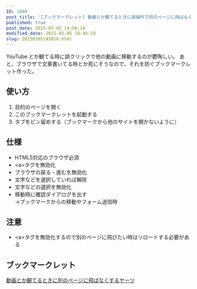 ```yaml
---
ID: 1880
post_title: '[ブックマークレット] 動画とか観てるときに誤操作で別のページに飛ばなくする'
published: true
post_date: 2015-03-05 14:56:16
modified_date: 2015-03-05 18:48:19
slug: 20150305145616.html
---
```

YouTube とか観てる時に誤クリックで他の動画に移動するのが鬱陶しい。
あと、ブラウザで文章書いてる時とか死にそうなので、それを防ぐブックマークレット作った。
<!--more-->
<h2>使い方</h2>
<ol>
  <li>目的のページを開く
  <li>このブックマークレットを起動する
  <li>タブをピン留めする（ブックマークから他のサイトを開かないように）
</ol>


<h2>仕様</h2>
<ul>
  <li>HTML5対応のブラウザ必須
  <li>&lt;a&gt;タグを無効化
  <li>ブラウザの戻る・進むを無効化
  <li>文字などを選択していれば解除
  <li>文字などの選択を無効化
  <li>移動時に確認ダイアログを出す<br>→ブックマークからの移動やフォーム送信時</li>
</ul>


<h2>注意</h2>
<ul>
  <li>&lt;a&gt;タグを無効化するので別のページに飛びたい時はリロードする必要がある
</ul>


<h2>ブックマークレット</h2>
<a href="javascript:(function()%7B(function(d%2Cc)%7Bfunction%20f()%7Be%3D!1%3BsetTimeout(function()%7Be%3D!0%7D%2C1E3)%7Dvar%20e%3D!0%3Bd.history%26%26d.history.pushState%26%26(history.pushState(%22hiro%22%2Cnull%2C%22%22)%2Cd.addEventListener(%22popstate%22%2Cfunction()%7Bhistory.pushState(%22hiro%22%2Cnull%2C%22%22)%7D%2C!1))%3Bd.addEventListener(%22beforeunload%22%2Cfunction(a)%7Be%26%26a.preventDefault()%7D%2C!1)%3Bfor(var%20b%3Dc.links%2Ca%3D0%3Ba%3Cb.length%3Ba%2B%2B)b%5Ba%5D.addEventListener(%22click%22%2Cfunction(a)%7Ba.preventDefault()%3Breturn!1%7D)%3Bb%3Dc.getElementsByTagName(%22input%22)%3Bfor(a%3D0%3Ba%3Cb.length%3Ba%2B%2B)b%5Ba%5D.addEventListener(%22keypress%22%2Cfunction(a)%7Ba.preventDefault()%3B%20return!1%7D)%2C%22submit%22!%3Db%5Ba%5D.type%26%26%22button%22!%3Db%5Ba%5D.type%7C%7Cb%5Ba%5D.addEventListener(%22click%22%2Cfunction()%7Bf()%3Breturn!1%7D)%3Bb%3Dc.forms%3Bfor(a%3D0%3Ba%3Cb.length%3Ba%2B%2B)b%5Ba%5D.addEventListener(%22submit%22%2Cfunction()%7Bf()%3Breturn!1%7D)%3Bd.getSelection().removeAllRanges()%3Ba%3Dc.body.style%3Ba.a%3D%22none%22%3Ba.a%3D%22none%22%3Ba.webkitUserSelect%3D%22none%22%3Ba.MozUserSelect%3D%22none%22%3Bc.body.setAttribute(%22unselectable%22%2C%22on%22)%3Bc.getElementById(%22credit%22)%7C%7C(a%3Dc.createElement(%22p%22)%2Ca.id%3D%22credit%22%2Ca.style.textAlign%3D%22center%22%2Ca.innerHTML%3D'%3Chr%3E%3Ca%20href%3D%22%2F%2Fgoo.gl%2FFHjRhk%22%20target%3D%22_blank%22%3Eb.0218.jp%3C%2Fa%3E'%2C%20c.body.appendChild(a))%7D)(window%2Cdocument)%7D)()" target="_self">動画とか観てるときに別のページに飛ばなくするヤーツ</a>
